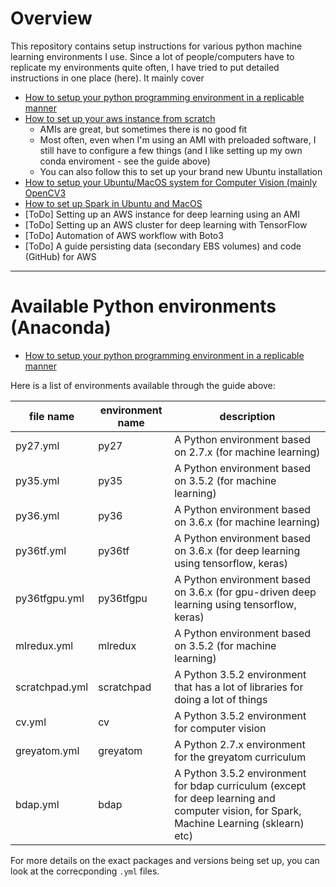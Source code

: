 # Overview

This repository contains setup instructions for various python machine learning environments I use. Since a lot of people/computers have to replicate my environments quite often, I have tried to put detailed instructions in one place (here). It mainly cover

* [How to setup your python programming environment in a replicable manner](https://github.com/soumendra/python-machinelearning-setup/blob/master/setup_environments.md)
* [How to set up your aws instance from scratch](https://github.com/soumendra/python-machinelearning-setup/blob/master/setup_aws.md)
    - AMIs are great, but sometimes there is no good fit
    - Most often, even when I'm using an AMI with preloaded software, I still have to configure a few things (and I like setting up my own conda enviroment - see the guide above)
    - You can also follow this to set up your brand new Ubuntu installation
* [How to setup your Ubuntu/MacOS system for Computer Vision (mainly OpenCV3](https://github.com/soumendra/python-machinelearning-setup/blob/master/setup_computer_vision.md)
* [How to set up Spark in Ubuntu and MacOS](https://github.com/soumendra/python-machinelearning-setup/blob/master/setup_spark.md)
* [ToDo] Setting up an AWS instance for deep learning using an AMI
* [ToDo] Setting up an AWS cluster for deep learning with TensorFlow
* [ToDo] Automation of AWS workflow with Boto3
* [ToDo] A guide persisting data (secondary EBS volumes) and code (GitHub) for AWS

---

# Available Python environments (Anaconda)

* [How to setup your python programming environment in a replicable manner](https://github.com/soumendra/python-machinelearning-setup/blob/master/setup_environments.md)

Here is a list of environments available through the guide above:

| file name | environment name | description |
|-----------|------------------|-------------|
|  py27.yml |   py27           | A Python environment based on 2.7.x (for machine learning) |
|  py35.yml |   py35           | A Python environment based on 3.5.2 (for machine learning) |
|  py36.yml |   py36           | A Python environment based on 3.6.x (for machine learning) |
|  py36tf.yml | py36tf         | A Python environment based on 3.6.x (for deep learning using tensorflow, keras) |
|  py36tfgpu.yml | py36tfgpu   | A Python environment based on 3.6.x (for gpu-driven deep learning using tensorflow, keras) |
| mlredux.yml | mlredux        | A Python environment based on 3.5.2 (for machine learning) |
| scratchpad.yml | scratchpad  | A Python 3.5.2 environment that has a lot of libraries for doing a lot of things |
| cv.yml         | cv          | A Python 3.5.2 environment for computer vision |
| greyatom.yml   | greyatom    | A Python 2.7.x environment for the greyatom curriculum |
| bdap.yml       | bdap        | A Python 3.5.2 environment for bdap curriculum (except for deep learning and computer vision, for Spark, Machine Learning (sklearn) etc) |

For more details on the exact packages and versions being set up, you can look at the correcponding `.yml` files.
